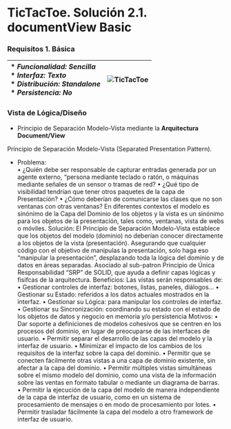 # TicTacToe. Solución 2.1. documentView Basic

### Requisitos 1. Básica

| * _Funcionalidad: **Sencilla**_<br/>  * _Interfaz: **Texto**_<br/>  * _Distribución: **Standalone**_<br/>  * _Persistencia: **No**_<br/> | ![TicTacToe](https://user-images.githubusercontent.com/46433173/195204431-936b7ff3-1b33-4167-a362-30ede4d08aec.png) | 
| :------- | :------: |  

### Vista de Lógica/Diseño
- Principio de Separación Modelo-Vista mediante la **Arquitectura Document/View**

Principio de Separación Modelo-Vista (Separated Presentation Pattern). <br>
- Problema: <br>
•	¿Quién debe ser responsable de capturar entradas generada por un agente externo, “persona mediante teclado o ratón, o máquinas mediante señales de un sensor o tramas de red?
•	¿Qué tipo de visibilidad tendrían que tener otros paquetes de la capa de Presentación?
•	¿Cómo deberían de comunicarse las clases que no son ventanas con otras ventanas?
En diferentes contextos el modelo es sinónimo de la Capa del Dominio de los objetos y la vista es un sinónimo para los objetos de la presentación, tales como, ventanas, vista de webs o móviles.
Solución:
El Principio de Separación Modelo-Vista establece que los objetos del modelo (dominio) no deberían conocer directamente a los objetos de la vista (presentación). Asegurando que cualquier código con el objetivo de manipulas la presentación, solo haga eso “manipular la presentación”, desplazando toda la lógica del dominio y de datos en áreas separadas.
Asociado al sub-patron Principio de Única Responsabilidad “SRP” de SOLID, que ayuda a definir capas lógicas y fisifcas de la arquitectura.
Beneficios:
Las vistas serán responsables de:
•	Gestionar controles de interfaz: botones, listas, paneles, diálogos…
•	Gestionar su Estado: referidos a los datos actuales mostrados en la interfaz.
•	Gestionar su Lógica: para manipular los controles de interfaz.
•	Gestionar su Sincronización: coordinando su estado con el estado de los objetos de datos y negocio en memoria y/o persistencia
Motivos:
•	Dar soporte a definiciones de modelos cohesivos que se centren en los procesos del dominio, en lugar de preocuparse de las interfaces de usuario. 
•	Permitir separar el desarrollo de las capas del modelo y la interfaz de usuario.
•	Minimizar el impacto de los cambios de los requisitos de la interfaz sobre la capa del dominio.
•	Permitir que se conecten fácilmente otras vistas a una capa de dominio existente, sin afectar a la capa del dominio.
•	Permitir múltiples vistas simultáneas sobre el mismo modelo del dominio, como una vista de la información sobre las ventas en formato tabular o mediante un diagrama de barras.
•	Permitir la ejecución de la capa del modelo de manera independiente de la capa de interfaz de usuario, como en un sistema de procesamiento de mensajes o en modo de procesamiento por lotes.
•	Permitir trasladar fácilmente la capa del modelo a otro framework de interfaz de usuario.
